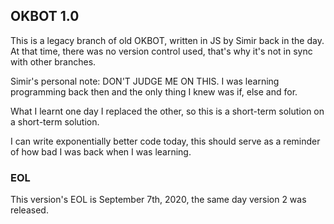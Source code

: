 ## OKBOT 1.0

This is a legacy branch of old OKBOT, written in JS by Simir back in the day.
At that time, there was no version control used, that's why it's not in sync with other branches.

Simir's personal note: DON'T JUDGE ME ON THIS. I was learning programming back then and the only thing I knew was if, else and for.

What I learnt one day I replaced the other, so this is a short-term solution on a short-term solution.

I can write exponentially better code today, this should serve as a reminder of how bad I was back when I was learning.

### EOL

This version's EOL is September 7th, 2020, the same day version 2 was released.
